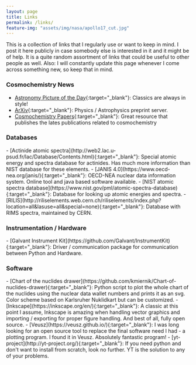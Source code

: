 ```yaml
---
layout: page
title: Links
permalink: /links/
feature-img: "assets/img/nasa/apollo17_cut.jpg"
---
```


This is a collection of links that I regularly use or want to keep in mind. I post it here publicly in case somebody else is interested in it and it might be of help. It is a quite random assortment of links that could be useful to other people as well. Also: I will constantly update this page whenever I come across something new, so keep that in mind.

<h3>Cosmochemistry News</h3>

 - [Astronomy Picture of the Day](https://apod.nasa.gov/apod/astropix.html){:target="_blank"}: Classics are always in style!
 - [ArXiv](https://arxiv.org/){:target="_blank"}: Physics / Astrophysics preprint server.
 - [Cosmochemistry Papers](https://cosmochemistry-papers.com/){:target="_blank"}: Great resource that publishes the lates publications related to cosmochemistry

<h3>Databases</h3>
 - [Actinide atomic spectra](http://web2.lac.u-psud.fr/lac/Database/Contents.html){:target="_blank"}: Special atomic energy and spectra database for actinides. Has much more information than NIST database for these elements.
 - [JANIS 4.0](https://www.oecd-nea.org/janis/){:target="_blank"}: OECD-NEA nuclear data information system. Online tool and java based software available.
 - [NIST atomic spectra database](https://www.nist.gov/pml/atomic-spectra-database){:target="_blank"}: Database for looking up atomic energies and spectra.
 - [RILIS](http://riliselements.web.cern.ch/riliselements/index.php?location=all&lasuse=all&special=none){:target="_blank"}: Database with RIMS spectra, maintained by CERN.

 
<h3>Instrumentation / Hardware</h3>
 - [Galvant Instrument Kit](https://github.com/Galvant/InstrumentKit){:target="_blank"}: Driver / communication package for communication between Python and Hardware.

<h3>Software</h3>
 - [Chart of the nuclides drawer](https://github.com/kmiernik/Chart-of-nuclides-drawer){:target="_blank"}: Python script to plot the whole chart of the nuclides using the nuclear data wallet numbers and prints it as an svg. Color scheme based on Karlsruher Nuklidkart but can be customized. 
 - [Inkscape](https://inkscape.org/en/){:target="_blank"}: A classic at this point I assume, Inkscape is amazing when handling vector graphics and importing / exporting for proper figure handling. And best of all, fully open source.
 - [Veusz](https://veusz.github.io/){:target="_blank"}: I was long looking for an open source tool to replace the final software need I had - a plotting program. I found it in Veusz. Absolutely fantastic program!
 - [yt-project](http://yt-project.org/){:target="_blank"}: If you need python and don't want to install from scratch, look no further. YT is the solution to any of your problems.